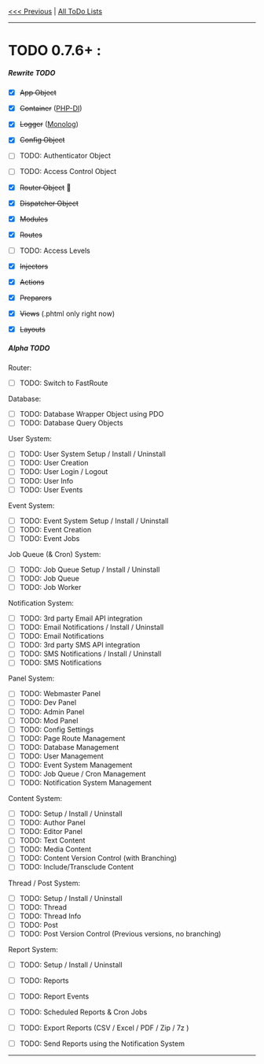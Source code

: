 
[<<< Previous](todo-0.7.0.0-alpha.md) | [All ToDo Lists](todo-index.md)

---

# TODO 0.7.6+ :



##### Rewrite TODO

- [x] <del>App Object</del>
- [x] <del>Container</del> ([PHP-DI](https://github.com/PHP-DI/PHP-DI))
- [x] <del>Logger</del> ([Monolog](https://github.com/Seldaek/monolog))
- [x] <del>Config Object</del>
- [ ] TODO: Authenticator Object
- [ ] TODO: Access Control Object
- [x] <del>Router Object</del> :wrench:
- [x] <del>Dispatcher Object</del>
- [x] <del>Modules</del>
- [x] <del>Routes</del>
- [ ] TODO: Access Levels
- [x] <del>Injectors</del>
- [x] <del>Actions</del>
- [x] <del>Preparers</del>
- [x] <del>Views</del> (.phtml only right now)
- [x] <del>Layouts</del>


##### Alpha TODO

Router:
- [ ] TODO: Switch to FastRoute

Database:
- [ ] TODO: Database Wrapper Object using PDO
- [ ] TODO: Database Query Objects

User System:
- [ ] TODO: User System Setup / Install / Uninstall
- [ ] TODO: User Creation
- [ ] TODO: User Login / Logout
- [ ] TODO: User Info
- [ ] TODO: User Events

Event System:
- [ ] TODO: Event System Setup / Install / Uninstall
- [ ] TODO: Event Creation
- [ ] TODO: Event Jobs

Job Queue (& Cron) System:
- [ ] TODO: Job Queue Setup / Install / Uninstall
- [ ] TODO: Job Queue
- [ ] TODO: Job Worker

Notification System:
- [ ] TODO: 3rd party Email API integration
- [ ] TODO: Email Notifications / Install / Uninstall
- [ ] TODO: Email Notifications
- [ ] TODO: 3rd party SMS API integration
- [ ] TODO: SMS Notifications / Install / Uninstall
- [ ] TODO: SMS Notifications

Panel System:
- [ ] TODO: Webmaster Panel
- [ ] TODO: Dev Panel
- [ ] TODO: Admin Panel
- [ ] TODO: Mod Panel
- [ ] TODO: Config Settings
- [ ] TODO: Page Route Management
- [ ] TODO: Database Management
- [ ] TODO: User Management
- [ ] TODO: Event System Management
- [ ] TODO: Job Queue / Cron Management
- [ ] TODO: Notification System Management

Content System:
- [ ] TODO: Setup / Install / Uninstall
- [ ] TODO: Author Panel
- [ ] TODO: Editor Panel
- [ ] TODO: Text Content
- [ ] TODO: Media Content
- [ ] TODO: Content Version Control (with Branching)
- [ ] TODO: Include/Transclude Content

Thread / Post System:
- [ ] TODO: Setup / Install / Uninstall
- [ ] TODO: Thread
- [ ] TODO: Thread Info
- [ ] TODO: Post
- [ ] TODO: Post Version Control (Previous versions, no branching)

Report System:
- [ ] TODO: Setup / Install / Uninstall
- [ ] TODO: Reports
- [ ] TODO: Report Events
- [ ] TODO: Scheduled Reports & Cron Jobs
- [ ] TODO: Export Reports (CSV / Excel / PDF / Zip / 7z )
- [ ] TODO: Send Reports using the Notification System


---
